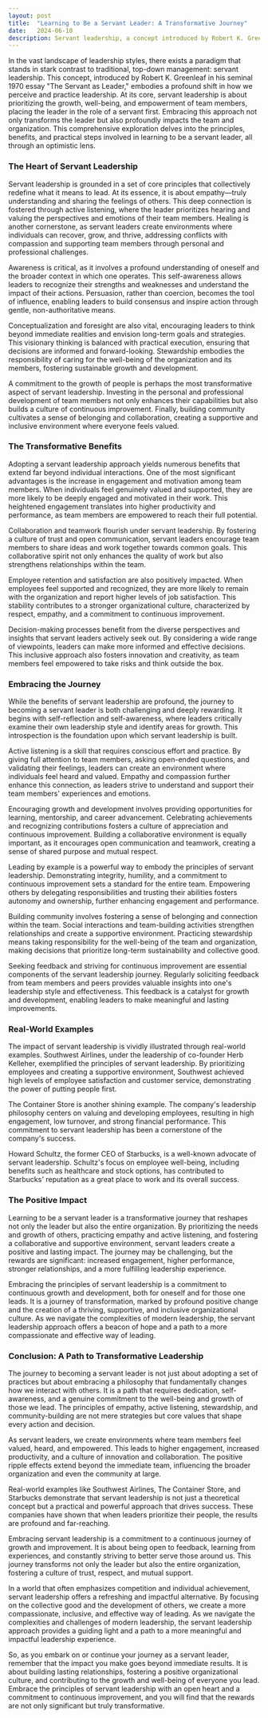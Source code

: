 ```yaml
---
layout: post
title:  "Learning to Be a Servant Leader: A Transformative Journey"
date:   2024-06-10
description: Servant leadership, a concept introduced by Robert K. Greenleaf, emphasizes prioritizing the growth, well-being, and empowerment of team members. This leadership style is grounded in principles such as empathy, active listening, stewardship, and community-building.
---
```



In the vast landscape of leadership styles, there exists a paradigm that stands in stark contrast to traditional, top-down management: servant leadership. This concept, introduced by Robert K. Greenleaf in his seminal 1970 essay "The Servant as Leader," embodies a profound shift in how we perceive and practice leadership. At its core, servant leadership is about prioritizing the growth, well-being, and empowerment of team members, placing the leader in the role of a servant first. Embracing this approach not only transforms the leader but also profoundly impacts the team and organization. This comprehensive exploration delves into the principles, benefits, and practical steps involved in learning to be a servant leader, all through an optimistic lens.

### The Heart of Servant Leadership

Servant leadership is grounded in a set of core principles that collectively redefine what it means to lead. At its essence, it is about empathy—truly understanding and sharing the feelings of others. This deep connection is fostered through active listening, where the leader prioritizes hearing and valuing the perspectives and emotions of their team members. Healing is another cornerstone, as servant leaders create environments where individuals can recover, grow, and thrive, addressing conflicts with compassion and supporting team members through personal and professional challenges.

Awareness is critical, as it involves a profound understanding of oneself and the broader context in which one operates. This self-awareness allows leaders to recognize their strengths and weaknesses and understand the impact of their actions. Persuasion, rather than coercion, becomes the tool of influence, enabling leaders to build consensus and inspire action through gentle, non-authoritative means.

Conceptualization and foresight are also vital, encouraging leaders to think beyond immediate realities and envision long-term goals and strategies. This visionary thinking is balanced with practical execution, ensuring that decisions are informed and forward-looking. Stewardship embodies the responsibility of caring for the well-being of the organization and its members, fostering sustainable growth and development.

A commitment to the growth of people is perhaps the most transformative aspect of servant leadership. Investing in the personal and professional development of team members not only enhances their capabilities but also builds a culture of continuous improvement. Finally, building community cultivates a sense of belonging and collaboration, creating a supportive and inclusive environment where everyone feels valued.

### The Transformative Benefits

Adopting a servant leadership approach yields numerous benefits that extend far beyond individual interactions. One of the most significant advantages is the increase in engagement and motivation among team members. When individuals feel genuinely valued and supported, they are more likely to be deeply engaged and motivated in their work. This heightened engagement translates into higher productivity and performance, as team members are empowered to reach their full potential.

Collaboration and teamwork flourish under servant leadership. By fostering a culture of trust and open communication, servant leaders encourage team members to share ideas and work together towards common goals. This collaborative spirit not only enhances the quality of work but also strengthens relationships within the team.

Employee retention and satisfaction are also positively impacted. When employees feel supported and recognized, they are more likely to remain with the organization and report higher levels of job satisfaction. This stability contributes to a stronger organizational culture, characterized by respect, empathy, and a commitment to continuous improvement.

Decision-making processes benefit from the diverse perspectives and insights that servant leaders actively seek out. By considering a wide range of viewpoints, leaders can make more informed and effective decisions. This inclusive approach also fosters innovation and creativity, as team members feel empowered to take risks and think outside the box.

### Embracing the Journey

While the benefits of servant leadership are profound, the journey to becoming a servant leader is both challenging and deeply rewarding. It begins with self-reflection and self-awareness, where leaders critically examine their own leadership style and identify areas for growth. This introspection is the foundation upon which servant leadership is built.

Active listening is a skill that requires conscious effort and practice. By giving full attention to team members, asking open-ended questions, and validating their feelings, leaders can create an environment where individuals feel heard and valued. Empathy and compassion further enhance this connection, as leaders strive to understand and support their team members' experiences and emotions.

Encouraging growth and development involves providing opportunities for learning, mentorship, and career advancement. Celebrating achievements and recognizing contributions fosters a culture of appreciation and continuous improvement. Building a collaborative environment is equally important, as it encourages open communication and teamwork, creating a sense of shared purpose and mutual respect.

Leading by example is a powerful way to embody the principles of servant leadership. Demonstrating integrity, humility, and a commitment to continuous improvement sets a standard for the entire team. Empowering others by delegating responsibilities and trusting their abilities fosters autonomy and ownership, further enhancing engagement and performance.

Building community involves fostering a sense of belonging and connection within the team. Social interactions and team-building activities strengthen relationships and create a supportive environment. Practicing stewardship means taking responsibility for the well-being of the team and organization, making decisions that prioritize long-term sustainability and collective good.

Seeking feedback and striving for continuous improvement are essential components of the servant leadership journey. Regularly soliciting feedback from team members and peers provides valuable insights into one's leadership style and effectiveness. This feedback is a catalyst for growth and development, enabling leaders to make meaningful and lasting improvements.

### Real-World Examples

The impact of servant leadership is vividly illustrated through real-world examples. Southwest Airlines, under the leadership of co-founder Herb Kelleher, exemplified the principles of servant leadership. By prioritizing employees and creating a supportive environment, Southwest achieved high levels of employee satisfaction and customer service, demonstrating the power of putting people first.

The Container Store is another shining example. The company's leadership philosophy centers on valuing and developing employees, resulting in high engagement, low turnover, and strong financial performance. This commitment to servant leadership has been a cornerstone of the company's success.

Howard Schultz, the former CEO of Starbucks, is a well-known advocate of servant leadership. Schultz's focus on employee well-being, including benefits such as healthcare and stock options, has contributed to Starbucks' reputation as a great place to work and its overall success.

### The Positive Impact

Learning to be a servant leader is a transformative journey that reshapes not only the leader but also the entire organization. By prioritizing the needs and growth of others, practicing empathy and active listening, and fostering a collaborative and supportive environment, servant leaders create a positive and lasting impact. The journey may be challenging, but the rewards are significant: increased engagement, higher performance, stronger relationships, and a more fulfilling leadership experience.

Embracing the principles of servant leadership is a commitment to continuous growth and development, both for oneself and for those one leads. It is a journey of transformation, marked by profound positive change and the creation of a thriving, supportive, and inclusive organizational culture. As we navigate the complexities of modern leadership, the servant leadership approach offers a beacon of hope and a path to a more compassionate and effective way of leading.

### Conclusion: A Path to Transformative Leadership

The journey to becoming a servant leader is not just about adopting a set of practices but about embracing a philosophy that fundamentally changes how we interact with others. It is a path that requires dedication, self-awareness, and a genuine commitment to the well-being and growth of those we lead. The principles of empathy, active listening, stewardship, and community-building are not mere strategies but core values that shape every action and decision.

As servant leaders, we create environments where team members feel valued, heard, and empowered. This leads to higher engagement, increased productivity, and a culture of innovation and collaboration. The positive ripple effects extend beyond the immediate team, influencing the broader organization and even the community at large.

Real-world examples like Southwest Airlines, The Container Store, and Starbucks demonstrate that servant leadership is not just a theoretical concept but a practical and powerful approach that drives success. These companies have shown that when leaders prioritize their people, the results are profound and far-reaching.

Embracing servant leadership is a commitment to a continuous journey of growth and improvement. It is about being open to feedback, learning from experiences, and constantly striving to better serve those around us. This journey transforms not only the leader but also the entire organization, fostering a culture of trust, respect, and mutual support.

In a world that often emphasizes competition and individual achievement, servant leadership offers a refreshing and impactful alternative. By focusing on the collective good and the development of others, we create a more compassionate, inclusive, and effective way of leading. As we navigate the complexities and challenges of modern leadership, the servant leadership approach provides a guiding light and a path to a more meaningful and impactful leadership experience.

So, as you embark on or continue your journey as a servant leader, remember that the impact you make goes beyond immediate results. It is about building lasting relationships, fostering a positive organizational culture, and contributing to the growth and well-being of everyone you lead. Embrace the principles of servant leadership with an open heart and a commitment to continuous improvement, and you will find that the rewards are not only significant but truly transformative.